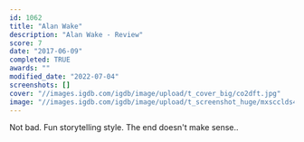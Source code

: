 ```yaml
---
id: 1062
title: "Alan Wake"
description: "Alan Wake - Review"
score: 7
date: "2017-06-09"
completed: TRUE
awards: ""
modified_date: "2022-07-04"
screenshots: []
cover: "//images.igdb.com/igdb/image/upload/t_cover_big/co2dft.jpg"
image: "//images.igdb.com/igdb/image/upload/t_screenshot_huge/mxscclds496mp4wqrhje.jpg"
---
```

Not bad. Fun storytelling style. The end doesn't make sense..